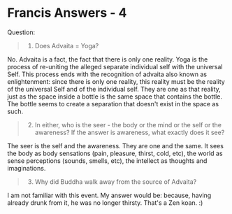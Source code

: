 # Francis Answers - 4

Question:

>1. Does Advaita = Yoga?

No. Advaita is a fact, the fact that there is only one reality. Yoga is the process of re-uniting the alleged separate individual self with the universal Self. This process ends with the recognition of advaita also known as enlightenment: since there is only one reality, this reality must be the reality of the universal Self and of the individual self. They are one as that reality, just as the space inside a bottle is the same space that contains the bottle. The bottle seems to create a separation that doesn't exist in the space as such.

>2. In either, who is the seer - the body or the mind or the self or the awareness? If the answer is awareness, what exactly does it see?

The seer is the self and the awareness. They are one and the same. It sees the body as body sensations (pain, pleasure, thirst, cold, etc), the world as sense perceptions (sounds, smells, etc), the intellect as thoughts and imaginations.

>3. Why did Buddha walk away from the source of Advaita?

I am not familiar with this event. My answer would be: because, having already drunk from it, he was no longer thirsty. That's a Zen koan. :)

